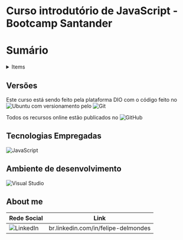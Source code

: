 ﻿# Curso introdutório de JavaScript - Bootcamp Santander

# Sumário

<details> <summary>Items</summary>
  
- [Versões](#-Versões)
  
- [Tecnologias Empregadas](#-Tecnologias-Empregadas)
  
- [About Me](#-About-me)


</details>

## Versões

Este curso está sendo feito pela plataforma DIO com o código feito no ![Ubuntu](https://img.shields.io/badge/Ubuntu-E95420?style=for-the-badge&logo=ubuntu&logoColor=white) com versionamento pelo ![Git](https://img.shields.io/badge/git-%23F05033.svg?style=for-the-badge&logo=git&logoColor=white)

Todos os recursos online estão publicados no ![GitHub](https://img.shields.io/badge/github-%23121011.svg?style=for-the-badge&logo=github&logoColor=white)


## Tecnologias Empregadas

![JavaScript](https://img.shields.io/badge/javascript-%23323330.svg?style=for-the-badge&logo=javascript&logoColor=%23F7DF1E)

## Ambiente de desenvolvimento

![Visual Studio](https://img.shields.io/badge/Visual%20Studio-5C2D91.svg?style=for-the-badge&logo=visual-studio&logoColor=white) 


## About me


| Rede Social   | Link      |    
| ------- | --------------------- | 
| ![LinkedIn](https://img.shields.io/badge/linkedin-%230077B5.svg?style=for-the-badge&logo=linkedin&logoColor=white)| br.linkedin.com/in/felipe-delmondes



